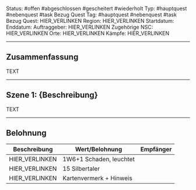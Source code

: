 Status: #offen #abgeschlossen #gescheitert #wiederholt
Typ: #hauptquest #nebenquest #task 
Bezug Quest Tag: #hauptquest #nebenquest #task
Bezug Quest: HIER_VERLINKEN
Region: HIER_VERLINKEN
Startdatum: 
Enddatum: 
Auftraggeber: HIER_VERLINKEN
Zugehörige NSC: HIER_VERLINKEN
Orte: HIER_VERLINKEN
Kämpfe: HIER_VERLINKEN

---

## Zusammenfassung
TEXT

---

## Szene 1: {Beschreibung}
TEXT

---

## Belohnung

| Beschreibung   | Wert/Belohnung          | Empfänger |
| -------------- | ----------------------- | --------- |
| HIER_VERLINKEN | 1W6+1 Schaden, leuchtet |           |
| HIER_VERLINKEN | 15 Silbertaler          |           |
| HIER_VERLINKEN | Kartenvermerk + Hinweis |           |
